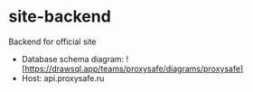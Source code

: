 # site-backend
Backend for official site

- Database schema diagram: ![https://drawsql.app/teams/proxysafe/diagrams/proxysafe]
- Host: api.proxysafe.ru
